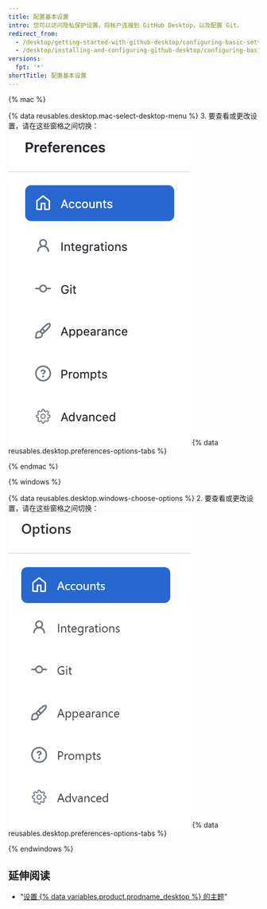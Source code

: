 ```yaml
---
title: 配置基本设置
intro: 您可以访问隐私保护设置，将帐户连接到 GitHub Desktop，以及配置 Git。
redirect_from:
  - /desktop/getting-started-with-github-desktop/configuring-basic-settings
  - /desktop/installing-and-configuring-github-desktop/configuring-basic-settings
versions:
  fpt: '*'
shortTitle: 配置基本设置
---
```


{% mac %}

{% data reusables.desktop.mac-select-desktop-menu %}
3. 要查看或更改设置，请在这些窗格之间切换： ![首选项菜单导航](/assets/images/help/desktop/mac-select-accounts-pane.png)
{% data reusables.desktop.preferences-options-tabs %}

{% endmac %}

{% windows %}

{% data reusables.desktop.windows-choose-options %}
2. 要查看或更改设置，请在这些窗格之间切换： ![选项菜单导航](/assets/images/help/desktop/windows-select-accounts-pane.png)
{% data reusables.desktop.preferences-options-tabs %}

{% endwindows %}

## 延伸阅读

- "[设置 {% data variables.product.prodname_desktop %} 的主题](/desktop/guides/getting-started-with-github-desktop/setting-a-theme-for-github-desktop)"
